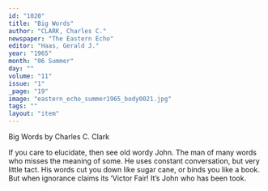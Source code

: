 ```yaml
---
id: "1020"
title: "Big Words"
author: "CLARK, Charles C."
newspaper: "The Eastern Echo"
editor: "Haas, Gerald J."
year: "1965"
month: "06 Summer"
day: ""
volume: "11"
issue: "1"
_page: "19"
image: "eastern_echo_summer1965_body0021.jpg"
tags: ""
layout: "item"
---
```

Big Words
by Charles C. Clark

If you care to elucidate, then see old wordy John.
The man of many words who misses the meaning of some.
He uses constant conversation, but very little tact.
His words cut you down like sugar cane, or binds you like
a book.
But when ignorance claims its ‘Victor Fair! It’s John who
has been took.
